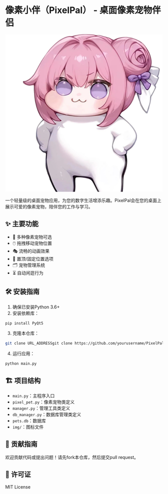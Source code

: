 # 像素小伴（PixelPal） - 桌面像素宠物伴侣

![项目图标](img/icon.png)

一个轻量级的桌面宠物应用，为您的数字生活增添乐趣。PixelPal会在您的桌面上展示可爱的像素宠物，陪伴您的工作与学习。

## ✨ 主要功能

- 🐾 多种像素宠物可选
- 🖱️ 拖拽移动宠物位置
- 🎭 流畅的动画效果
- 📌 置顶/固定位置选项
- 🗂️ 宠物管理系统
- ⏳ 自动闲逛行为

## 🛠️ 安装指南

1. 确保已安装Python 3.6+
2. 安装依赖库：

```bash
pip install PyQt5
```
3. 克隆本仓库：

```bash
git clone URL_ADDRESSgit clone https://github.com/yourusername/PixelPal.git
```
4. 运行应用：

```bash
python main.py
```

## 🏗️ 项目结构

- `main.py`：主程序入口
- `pixel_pet.py`：像素宠物类定义
- `manager.py`：管理工具类定义
- `db_manager.py`：数据库管理类定义
- `pets.db`：数据库
- `img/`：图标文件

## 📝 贡献指南

欢迎贡献代码或提出问题！请先fork本仓库，然后提交pull request。

## 📜 许可证

MIT License
